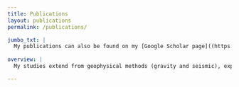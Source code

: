 ```yaml
---
title: Publications
layout: publications
permalink: /publications/

jumbo_txt: |
  My publications can also be found on my [Google Scholar page]((https://scholar.google.co.id/citations?user=oIuxBJoAAAAJ&hl=id)).
    
overview: |
  My studies extend from geophysical methods (gravity and seismic), experimental studies and machine learning application for geoscience. Please have a look my publication list below.

---
```

